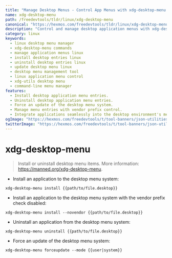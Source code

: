 ```yaml
---
title: "Manage Desktop Menus - Control App Menus with xdg-desktop-menu | Online Free DevTools by Hexmos"
name: xdg-desktop-menu
path: /freedevtools/tldr/linux/xdg-desktop-menu
canonical: "https://hexmos.com/freedevtools/tldr/linux/xdg-desktop-menu/"
description: "Control and manage desktop application menus with xdg-desktop-menu.  Install, uninstall, and update desktop menu entries easily. Free online tool, no registration required."
category: linux
keywords:
  - linux desktop menu manager
  - xdg-desktop-menu commands
  - manage application menus linux
  - install desktop entries linux
  - uninstall desktop entries linux
  - update desktop menu linux
  - desktop menu management tool
  - linux application menu control
  - xdg-utils desktop menu
  - command-line menu manager
features:
  - Install desktop application menu entries.
  - Uninstall desktop application menu entries.
  - Force an update of the desktop menu system.
  - Manage menu entries with vendor prefix control.
  - Integrate applications seamlessly into the desktop environment's menu.
ogImage: "https://hexmos.com/freedevtools/t/tool-banners/json-utilities-banner.png"
twitterImage: "https://hexmos.com/freedevtools/t/tool-banners/json-utilities-banner.png"
---
```


# xdg-desktop-menu

> Install or uninstall desktop menu items.
> More information: <https://manned.org/xdg-desktop-menu>.

- Install an application to the desktop menu system:

`xdg-desktop-menu install {{path/to/file.desktop}}`

- Install an application to the desktop menu system with the vendor prefix check disabled:

`xdg-desktop-menu install --novendor {{path/to/file.desktop}}`

- Uninstall an application from the desktop menu system:

`xdg-desktop-menu uninstall {{path/to/file.desktop}}`

- Force an update of the desktop menu system:

`xdg-desktop-menu forceupdate --mode {{user|system}}`
